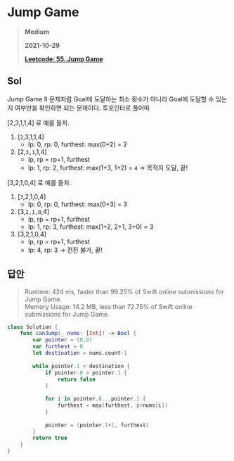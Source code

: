 # Jump Game
> **Medium**
>
> **2021-10-29**
>
> **[Leetcode: 55. Jump Game](https://leetcode.com/problems/jump-game/)**


## Sol 

Jump Game II 문제처럼 Goal에 도달하는 최소 횟수가 아니라 Goal에 도달할 수 있는지 여부만을 확인하면 되는 문제이다. 투포인터로 풀어따

[2,3,1,1,4] 로 예를 들자.

1. [`2`,3,1,1,4]  
    * lp: 0, rp: 0, furthest: max(0+2) = 2
2. [2,`3,1`,1,4]
    * lp, rp = rp+1, furthest
    * lp: 1, rp: 2, furthest: max(1+3, 1+2) = `4` -> 목적지 도달, 끝!

[3,2,1,0,4] 로 예를 들자.

1. [`3`,2,1,0,4]
    * lp: 0, rp: 0, furthest: max(0+3) = 3
2. [3,`2,1,0`,4]
    * lp, rp = rp+1, furthest
    * lp: 1, rp: 3, furthest: max(1+2, 2+1, 3+0) = 3
2. [3,2,1,0,4]
    * lp, rp = rp+1, furthest
    * lp: 4, rp: 3 -> 전진 불가, 끝!

## 답안
> Runtime: 424 ms, faster than 99.25% of Swift online submissions for Jump Game.  
> Memory Usage: 14.2 MB, less than 72.75% of Swift online submissions for Jump Game.
```swift
class Solution {
    func canJump(_ nums: [Int]) -> Bool {
        var pointer = (0,0)
        var furthest = 0
        let destination = nums.count-1
        
        while pointer.1 < destination {
            if pointer.0 > pointer.1 {
                return false
            }
            
            for i in pointer.0...pointer.1 {
                furthest = max(furthest, i+nums[i])
            }
            
            pointer = (pointer.1+1, furthest)
        }
        return true
    }
}   
```